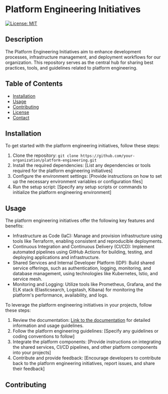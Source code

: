 # Platform Engineering Initiatives

[![License: MIT](https://img.shields.io/badge/License-MIT-blue.svg)](https://opensource.org/licenses/MIT)

## Description

The Platform Engineering Initiatives aim to enhance development processes, infrastructure management, and deployment workflows for our organization. This repository serves as the central hub for sharing best practices, tools, and guidelines related to platform engineering.

## Table of Contents

- [Installation](#installation)
- [Usage](#usage)
- [Contributing](#contributing)
- [License](./LICENSE)
- [Contact](#contact)

## Installation

To get started with the platform engineering initiatives, follow these steps:

1. Clone the repository: `git clone https://github.com/your-organization/platform-engineering.git`
2. Install the required dependencies: [List any dependencies or tools required for the platform engineering initiatives]
3. Configure the environment settings: [Provide instructions on how to set up the necessary environment variables or configuration files]
4. Run the setup script: [Specify any setup scripts or commands to initialize the platform engineering environment]

## Usage

The platform engineering initiatives offer the following key features and benefits:

- Infrastructure as Code (IaC): Manage and provision infrastructure using tools like Terraform, enabling consistent and reproducible deployments.
- Continuous Integration and Continuous Delivery (CI/CD): Implement automated pipelines using GitHub Actions for building, testing, and deploying applications and infrastructure.
- Shared Services and Internal Developer Platform (IDP): Build shared service offerings, such as authentication, logging, monitoring, and database management, using technologies like Kubernetes, Istio, and service mesh.
- Monitoring and Logging: Utilize tools like Prometheus, Grafana, and the ELK stack (Elasticsearch, Logstash, Kibana) for monitoring the platform's performance, availability, and logs.

To leverage the platform engineering initiatives in your projects, follow these steps:

1. Review the documentation: [Link to the documentation](./docs/) for detailed information and usage guidelines.
2. Follow the platform engineering guidelines: [Specify any guidelines or coding conventions to follow]
3. Integrate the platform components: [Provide instructions on integrating the shared services, CI/CD pipelines, and other platform components into your projects]
4. Contribute and provide feedback: [Encourage developers to contribute back to the platform engineering initiatives, report issues, and share their feedback]

## Contributing

